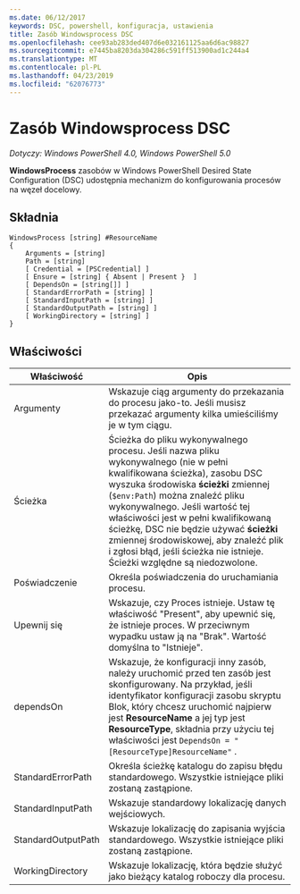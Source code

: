 ```yaml
---
ms.date: 06/12/2017
keywords: DSC, powershell, konfiguracja, ustawienia
title: Zasób Windowsprocess DSC
ms.openlocfilehash: cee93ab283ded407d6e032161125aa6d6ac98827
ms.sourcegitcommit: e7445ba8203da304286c591ff513900ad1c244a4
ms.translationtype: MT
ms.contentlocale: pl-PL
ms.lasthandoff: 04/23/2019
ms.locfileid: "62076773"
---
```

# <a name="dsc-windowsprocess-resource"></a>Zasób Windowsprocess DSC

_Dotyczy: Windows PowerShell 4.0, Windows PowerShell 5.0_

**WindowsProcess** zasobów w Windows PowerShell Desired State Configuration (DSC) udostępnia mechanizm do konfigurowania procesów na węzeł docelowy.

## <a name="syntax"></a>Składnia

```
WindowsProcess [string] #ResourceName
{
    Arguments = [string]
    Path = [string]
    [ Credential = [PSCredential] ]
    [ Ensure = [string] { Absent | Present }  ]
    [ DependsOn = [string[]] ]
    [ StandardErrorPath = [string] ]
    [ StandardInputPath = [string] ]
    [ StandardOutputPath = [string] ]
    [ WorkingDirectory = [string] ]
}
```

## <a name="properties"></a>Właściwości

| Właściwość | Opis |
| --- | --- |
| Argumenty| Wskazuje ciąg argumenty do przekazania do procesu jako-to. Jeśli musisz przekazać argumenty kilka umieściliśmy je w tym ciągu.|
| Ścieżka| Ścieżka do pliku wykonywalnego procesu. Jeśli nazwa pliku wykonywalnego (nie w pełni kwalifikowana ścieżka), zasobu DSC wyszuka środowiska **ścieżki** zmiennej (`$env:Path`) można znaleźć pliku wykonywalnego. Jeśli wartość tej właściwości jest w pełni kwalifikowaną ścieżkę, DSC nie będzie używać **ścieżki** zmiennej środowiskowej, aby znaleźć plik i zgłosi błąd, jeśli ścieżka nie istnieje. Ścieżki względne są niedozwolone.|
| Poświadczenie| Określa poświadczenia do uruchamiania procesu.|
| Upewnij się| Wskazuje, czy Proces istnieje. Ustaw tę właściwość "Present", aby upewnić się, że istnieje proces. W przeciwnym wypadku ustaw ją na "Brak". Wartość domyślna to "Istnieje".|
| dependsOn | Wskazuje, że konfiguracji inny zasób, należy uruchomić przed ten zasób jest skonfigurowany. Na przykład, jeśli identyfikator konfiguracji zasobu skryptu Blok, który chcesz uruchomić najpierw jest **ResourceName** a jej typ jest **ResourceType**, składnia przy użyciu tej właściwości jest `DependsOn = "[ResourceType]ResourceName"` .|
| StandardErrorPath| Określa ścieżkę katalogu do zapisu błędu standardowego. Wszystkie istniejące pliki zostaną zastąpione.|
| StandardInputPath| Wskazuje standardowy lokalizację danych wejściowych.|
| StandardOutputPath| Wskazuje lokalizację do zapisania wyjścia standardowego. Wszystkie istniejące pliki zostaną zastąpione.|
| WorkingDirectory| Wskazuje lokalizację, która będzie służyć jako bieżący katalog roboczy dla procesu.|